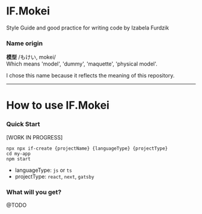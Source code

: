 # IF.Mokei

Style Guide and good practice for writing code by Izabela Furdzik

### Name origin

**模型** /もけい, mokei/  
Which means 'model', 'dummy', 'maquette', 'physical model'.

I chose this name because it reflects the meaning of this repository.

---

# How to use IF.Mokei

### Quick Start

[WORK IN PROGRESS]

```
npx npx if-create {projectName} {languageType} {projectType} 
cd my-app
npm start
```

- languageType: `js` or `ts`
- projectType: `react`, `next`, `gatsby`

### What will you get?

@TODO
